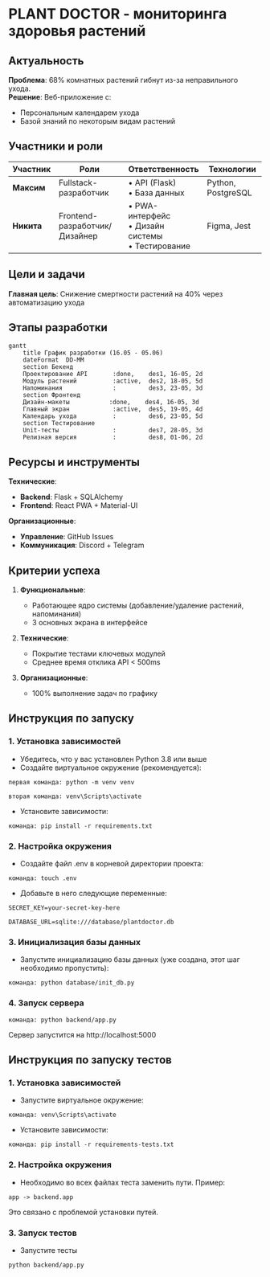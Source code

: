 # **PLANT DOCTOR - мониторинга здоровья растений**





## **Актуальность**
**Проблема**: 68% комнатных растений гибнут из-за неправильного ухода.  
**Решение**: Веб-приложение с:  
- Персональным календарем ухода 
- Базой знаний по некоторым видам растений  





## **Участники и роли**

| Участник | Роли | Ответственность | Технологии |
|----------|------|------------------|------------|
| **Максим** | Fullstack-разработчик | • API (Flask) <br> • База данных <br> | Python, PostgreSQL |
| **Никита** | Frontend-разработчик/Дизайнер | • PWA-интерфейс <br> • Дизайн системы <br> • Тестирование | Figma, Jest |





## **Цели и задачи**
**Главная цель**: Снижение смертности растений на 40% через автоматизацию ухода  





## **Этапы разработки**

```mermaid
gantt
    title График разработки (16.05 - 05.06)
    dateFormat  DD-MM
    section Бекенд
    Проектирование API       :done,    des1, 16-05, 2d
    Модуль растений          :active,  des2, 18-05, 5d
    Напоминания              :         des3, 23-05, 3d
    section Фронтенд
    Дизайн-макеты           :done,    des4, 16-05, 3d
    Главный экран            :active,  des5, 19-05, 4d
    Календарь ухода          :         des6, 23-05, 5d
    section Тестирование
    Unit-тесты               :         des7, 28-05, 3d
    Релизная версия          :         des8, 01-06, 2d
```





## **Ресурсы и инструменты**

**Технические**:  
- **Backend**: Flask + SQLAlchemy 
- **Frontend**: React PWA + Material-UI  

**Организационные**:  
- **Управление**: GitHub Issues
- **Коммуникация**: Discord + Telegram





## **Критерии успеха**
1. **Функциональные**:  
   - Работающее ядро системы (добавление/удаление растений, напоминания)  
   - 3 основных экрана в интерфейсе  

2. **Технические**:  
   - Покрытие тестами ключевых модулей  
   - Среднее время отклика API < 500ms  

3. **Организационные**:  
   - 100% выполнение задач по графику  





## **Инструкция по запуску**

### **1. Установка зависимостей**

* Убедитесь, что у вас установлен Python 3.8 или выше
* Создайте виртуальное окружение (рекомендуется):

`первая команда: python -m venv venv`

`вторая команда: venv\Scripts\activate`


* Установите зависимости:

`команда: pip install -r requirements.txt`

### **2. Настройка окружения**

* Создайте файл .env в корневой директории проекта:

`команда: touch .env`

* Добавьте в него следующие переменные:

`SECRET_KEY=your-secret-key-here`

`DATABASE_URL=sqlite:///database/plantdoctor.db`

### **3. Инициализация базы данных**

* Запустите инициализацию базы данных (уже создана, этот шаг необходимо пропустить):

`команда: python database/init_db.py`

### **4. Запуск сервера**

`команда: python backend/app.py`

Сервер запустится на http://localhost:5000





## **Инструкция по запуску тестов**

### **1. Установка зависимостей**

* Запустите виртуальное окружение:

`команда: venv\Scripts\activate`

* Установите зависимости:

`команда: pip install -r requirements-tests.txt`

### **2. Настройка окружения**

* Необходимо во всех файлах теста заменить пути. Пример:

`app -> backend.app`

Это связано с проблемой установки путей.

### **3. Запуск тестов**

* Запустите тесты

`python backend/app.py`
